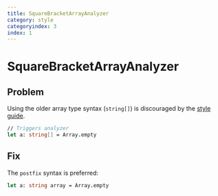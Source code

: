 ```yaml
---
title: SquareBracketArrayAnalyzer
category: style
categoryindex: 3
index: 1
---
```


# SquareBracketArrayAnalyzer

## Problem

Using the older array type syntax (`string[]`) is discouraged by the [style guide](https://learn.microsoft.com/en-us/dotnet/fsharp/style-guide/formatting#for-types-prefer-prefix-syntax-for-generics-foot-with-some-specific-exceptions).

```fsharp
// Triggers analyzer
let a: string[] = Array.empty
```

## Fix

The `postfix` syntax is preferred: 

```fsharp
let a: string array = Array.empty
```